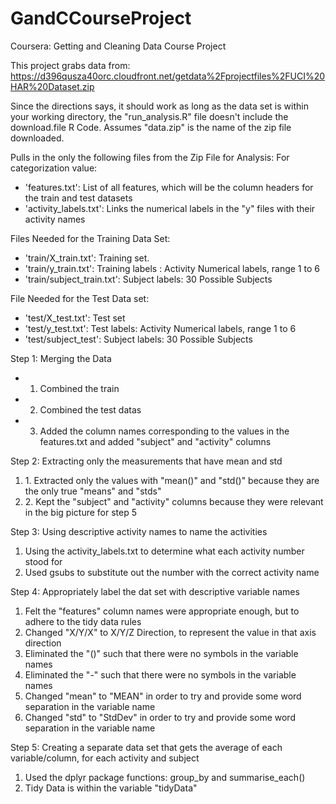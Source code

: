 GandCCourseProject
==================

Coursera: Getting and Cleaning Data Course Project

This project grabs data from: https://d396qusza40orc.cloudfront.net/getdata%2Fprojectfiles%2FUCI%20HAR%20Dataset.zip

Since the directions says, it should work as long as the data set is within your working directory, the "run_analysis.R" file doesn't include the download.file R Code. 
Assumes "data.zip" is the name of the zip file downloaded.

Pulls in the only the following files from the Zip File for Analysis:
For categorization value:
- 'features.txt': List of all features, which will be the column headers for the train and test datasets
- 'activity_labels.txt': Links the numerical labels in the "y" files with their activity names


Files Needed for the Training Data Set:
- 'train/X_train.txt': Training set.
- 'train/y_train.txt': Training labels : Activity Numerical labels, range 1 to 6
- 'train/subject_train.txt': Subject labels: 30 Possible Subjects

File Needed for the Test Data set:
- 'test/X_test.txt': Test set
- 'test/y_test.txt': Test labels: Activity Numerical labels, range 1 to 6
- 'test/subject_test': Subject labels: 30 Possible Subjects


Step 1: Merging the Data
- 1. Combined the train </li>
- 2. Combined the test datas
- 3. Added the column names corresponding to the values in the features.txt and added "subject" and "activity" columns 


Step 2: Extracting only the measurements that have mean and std
<ol/>
<li/>1. Extracted only the values with "mean()" and "std()" because they are the only true "means" and "stds"</li>
<li/>2. Kept the "subject" and "activity" columns because they were relevant in the big picture for step 5 </li>
</ol>

Step 3: Using descriptive activity names to name the activities
1. Using the activity_labels.txt to determine what each activity number stood for
2. Used gsubs to substitute out the number with the correct activity name

Step 4: Appropriately label the dat set with descriptive variable names
1. Felt the "features" column names were appropriate enough, but to adhere to the tidy data rules
2. Changed "X/Y/X" to X/Y/Z Direction, to represent the value in that axis direction
3. Eliminated the "()" such that there were no symbols in the variable names
4. Eliminated the "-" such that there were no symbols in the variable names
5. Changed "mean" to "MEAN" in order to try and provide some word separation in the variable name
6. Changed "std" to "StdDev" in order to try and provide some word separation in the variable name

Step 5: Creating a separate data set that gets the average of each variable/column, for each activity and subject
1. Used the dplyr package functions: group_by and summarise_each()
2. Tidy Data is within the variable "tidyData"





